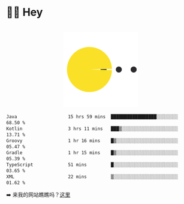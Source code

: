
# 👋🏻 Hey
<div align="center">
	<br>
	<img src="https://raw.githubusercontent.com/Aniket965/Aniket965/master/pacman.svg?sanitize=true" width="200" height="200">
	<br>
</div>

<!--START_SECTION:waka-->

```text
Java                   15 hrs 59 mins  █████████████████░░░░░░░░   68.50 %
Kotlin                 3 hrs 11 mins   ███▒░░░░░░░░░░░░░░░░░░░░░   13.71 %
Groovy                 1 hr 16 mins    █▒░░░░░░░░░░░░░░░░░░░░░░░   05.47 %
Gradle                 1 hr 15 mins    █▒░░░░░░░░░░░░░░░░░░░░░░░   05.39 %
TypeScript             51 mins         █░░░░░░░░░░░░░░░░░░░░░░░░   03.65 %
XML                    22 mins         ▒░░░░░░░░░░░░░░░░░░░░░░░░   01.62 %
```

<!--END_SECTION:waka-->

 ➡️  来我的网站瞧瞧吗？[这里](https://www.shaolongfei.com)
